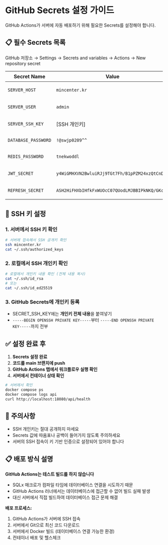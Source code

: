 # GitHub Secrets 설정 가이드

GitHub Actions가 서버에 자동 배포하기 위해 필요한 Secrets를 설정해야 합니다.

## 📋 필수 Secrets 목록

GitHub 저장소 → Settings → Secrets and variables → Actions → New repository secret

| Secret Name | Value | 설명 |
|-------------|-------|------|
| `SERVER_HOST` | `mincenter.kr` | 서버 호스트명 |
| `SERVER_USER` | `admin` | 서버 사용자명 |
| `SERVER_SSH_KEY` | [SSH 개인키] | 서버 접속용 SSH 개인키 |
| `DATABASE_PASSWORD` | `!@swjp0209^^` | PostgreSQL 비밀번호 |
| `REDIS_PASSWORD` | `tnekwoddl` | Redis 비밀번호 |
| `JWT_SECRET` | `y4WiGMHXVN2BwluiRJj9TGt7Fh/B1pPZM24xzQtCnD8=` | JWT 토큰 시크릿 |
| `REFRESH_SECRET` | `ASH2HiFHXbIHfkFxWUOcC07QUodLMJBBIPkNKQ/GKcQ=` | 리프레시 토큰 시크릿 |

## 🔑 SSH 키 설정

### 1. 서버에서 SSH 키 확인
```bash
# 서버에 접속해서 SSH 공개키 확인
ssh mincenter.kr
cat ~/.ssh/authorized_keys
```

### 2. 로컬에서 SSH 개인키 확인
```bash
# 로컬에서 개인키 내용 확인 (전체 내용 복사)
cat ~/.ssh/id_rsa
# 또는
cat ~/.ssh/id_ed25519
```

### 3. GitHub Secrets에 개인키 등록
- SECRET_SSH_KEY에는 **개인키 전체 내용**을 붙여넣기
- `-----BEGIN OPENSSH PRIVATE KEY-----`부터 `-----END OPENSSH PRIVATE KEY-----`까지 전부

## ✅ 설정 완료 후

1. **Secrets 설정 완료**
2. **코드를 main 브랜치에 push**
3. **GitHub Actions 탭에서 워크플로우 실행 확인**
4. **서버에서 컨테이너 상태 확인**

```bash
# 서버에서 확인
docker compose ps
docker compose logs api
curl http://localhost:18080/api/health
```

## 🚨 주의사항

- SSH 개인키는 절대 공개하지 마세요
- Secrets 값에 따옴표나 공백이 들어가지 않도록 주의하세요
- 서버의 SSH 접속이 키 기반 인증으로 설정되어 있어야 합니다

## 📋 배포 방식 설명

**GitHub Actions는 테스트 빌드를 하지 않습니다**
- SQLx 매크로가 컴파일 타임에 데이터베이스 연결을 시도하기 때문
- GitHub Actions 러너에서는 데이터베이스에 접근할 수 없어 빌드 실패 발생
- 대신 서버에서 직접 빌드하여 데이터베이스 접근 문제 해결

**배포 프로세스:**
1. GitHub Actions가 서버에 SSH 접속
2. 서버에서 Git으로 최신 코드 다운로드
3. 서버에서 Docker 빌드 (데이터베이스 연결 가능한 환경)
4. 컨테이너 배포 및 헬스체크